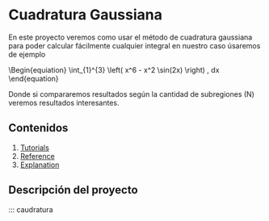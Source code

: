 # Cuadratura Gaussiana

En este proyecto veremos como usar el método de cuadratura gaussiana para poder calcular fácilmente cualquier integral
en nuestro caso úsaremos de ejemplo 

\Begin{equiation}
 \int_{1}^{3} \left( x^6 - x^2 \sin(2x) \right) \, dx
\end{equation} 

Donde si compararemos resultados según la cantidad de subregiones (N) veremos resultados interesantes.

## Contenidos

1. [Tutorials](tutorials.md)
2. [Reference](reference.md)
3. [Explanation](explanation.md)


## Descripción del proyecto

::: caudratura
